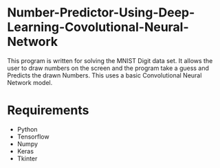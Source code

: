 # Number-Predictor-Using-Deep-Learning-Covolutional-Neural-Network

This program is written for solving the MNIST Digit data set. It allows the user to draw numbers on the screen and the program take a guess and Predicts the drawn Numbers. This uses a basic Convolutional Neural Network model.

# Requirements
- Python
- Tensorflow
- Numpy
- Keras
- Tkinter
